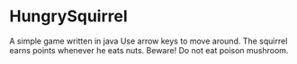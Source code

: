 # HungrySquirrel
A simple game written in java
Use arrow keys to move around.
The squirrel earns points whenever he eats nuts.
Beware! Do not eat poison mushroom.

